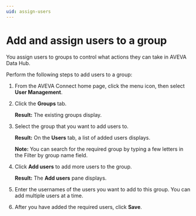 ```yaml
---
uid: assign-users
---
```


# Add and assign users to a group

You assign users to groups to control what actions they can take in AVEVA Data Hub.
 
Perform the following steps to add users to a group:

1.	From the AVEVA Connect home page, click the menu icon, then select **User Management**.

2.	Click the **Groups** tab.
    
    **Result:** The existing groups display.

3.	Select the group that you want to add users to. 

    **Result:** On the **Users** tab, a list of added users displays.

    **Note:** You can search for the required group by typing a few letters in the Filter by group name field.

4.	Click **Add users** to add more users to the group. 
    
    **Result:** The **Add users** pane displays.

5.	Enter the usernames of the users you want to add to this group. You can add multiple users at a time. 

6.	After you have added the required users, click **Save**.

